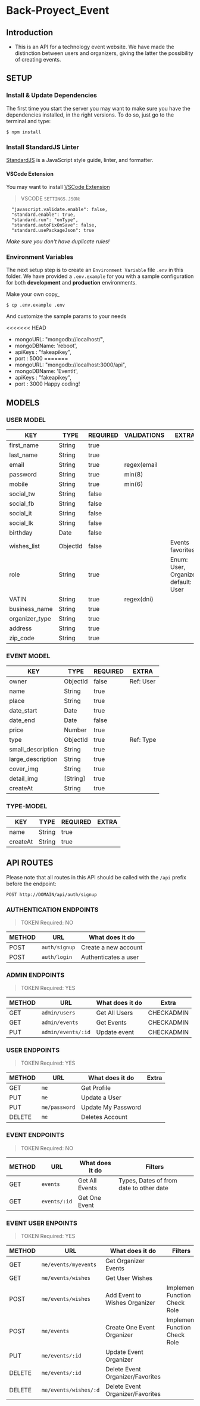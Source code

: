 # Back-Proyect_Event

## Introduction

- This is an API for a technology event website.
We have made the distinction between users and organizers, giving the latter the possibility of creating events.

## SETUP

### Install & Update Dependencies

The first time you start the server you may want to make sure you have the dependencies installed, in the right versions. To do so, just go to the terminal and type:

```
$ npm install
```

### Install StandardJS Linter

[StandardJS](https://standardjs.com/) is a JavaScript style guide, linter, and formatter.

#### VSCode Extension

You may want to install [VSCode Extension](https://marketplace.visualstudio.com/items?itemName=chenxsan.vscode-standardjs)

> VSCODE `SETTINGS.JSON`:

```
  "javascript.validate.enable": false,
  "standard.enable": true,
  "standard.run": "onType",
  "standard.autoFixOnSave": false,
  "standard.usePackageJson": true
```

_Make sure you don't have duplicate rules!_

### Environment Variables

The next setup step is to create an `Environment Variable` file `.env` in this folder. We have provided a `.env.example` for you with a sample configuration for both **development** and **production** environments.

Make your own copy\_

```
$ cp .env.example .env
```

And customize the sample params to your needs

<<<<<<< HEAD
- mongoURL: "mongodb://localhost/",
- mongoDBName: 'reboot',
- apiKeys : "fakeapikey",
- port : 5000
=======
- mongoURL: "mongodb://localhost:3000/api",
- mongoDBName: 'EventIt',
- apiKeys : "fakeapikey",
- port : 3000
Happy coding!

## MODELS

### USER MODEL

| KEY            | TYPE     | REQUIRED | VALIDATIONS  | EXTRA |
| -------------- | -------- | ---------|------------- |-------
| first_name     | String   | true     |              |
| last_name      | String   | true     |              |
| email          | String   | true     | regex(email  |
| password       | String   | true     | min(8)       |
| mobile         | String   | true     | min(6)       |
| social_tw      | String   | false    |              |
| social_fb      | String   | false    |              |
| social_it      | String   | false    |              |
| social_lk      | String   | false    |              |
| birthday       | Date     | false    |              |
| wishes_list    | ObjectId | false    |              | Events favorites
| role           | String   | true     |              | Enum: User, Organizer, default: User
| VATIN          | String   | true     | regex(dni)   |
| business_name  | String   | true     |              |
| organizer_type | String   | true     |              |
| address        | String   | true     |              |
| zip_code       | String   | true     |              |


### EVENT MODEL

| KEY                  | TYPE     | REQUIRED  |  EXTRA
| -------------------- | -------- | --------- |----------
| owner                | ObjectId |  false    | Ref: User
| name                 | String   |  true     |
| place                | String   |  true     |
| date_start           | Date     |  true     |
| date_end             | Date     |  false    |
| price                | Number   |  true     |
| type                 | ObjectId |  true     | Ref: Type
| small_description    | String   |  true     |
| large_description    | String   |  true     |
| cover_img            | String   |  true     |
| detail_img           | [String] |  true     |
| createAt             | String   |  true     |


### TYPE-MODEL

| KEY                  | TYPE     | REQUIRED  |  EXTRA
| -------------------- | -------- | --------- |----------
| name                 | String   |  true     |
| createAt             | String   |  true     |

## API ROUTES

Please note that all routes in this API should be called with the `/api` prefix before the endpoint:

```
POST http://DOMAIN/api/auth/signup
```

### AUTHENTICATION ENDPOINTS
> TOKEN Required: NO

| METHOD | URL           | What does it do      |
| ------ | ------------- | -------------------- |
| POST   | `auth/signup` | Create a new account |
| POST   | `auth/login`  | Authenticates a user |


### ADMIN ENDPOINTS

> TOKEN Required: YES

| METHOD | URL                  | What does it do  | Extra
| ------ | ---------------------| ---------------- | -----
| GET    | `admin/users`        | Get All Users    | CHECKADMIN
| GET    | `admin/events`       | Get Events       | CHECKADMIN
| PUT    | `admin/events/:id`   | Update event     | CHECKADMIN


### USER ENDPOINTS

> TOKEN Required: YES

| METHOD | URL             | What does it do  | Extra
| ------ | --------------- | ---------------- | -----
| GET    | `me      `      | Get Profile      |
| PUT    | `me`            | Update a User    |
| PUT    | `me/password`   | Update My Password  |
| DELETE | `me`            | Deletes Account  |


### EVENT ENDPOINTS

> TOKEN Required: NO

| METHOD | URL          | What does it do | Filters
| ------ | -------------| ----------------|-------------------------|
| GET    | `events`     | Get All Events  | Types, Dates of from date to other date
| GET    | `events/:id` | Get One Event   |

### EVENT USER ENPOINTS

> TOKEN Required: YES

| METHOD | URL                | What does it do                           | Filters                         |
| ------ | -------------------| ------------------------------------------| --------------------------------|
| GET    | `me/events/myevents`| Get Organizer Events                     |                                 |
| GET    | `me/events/wishes` | Get User Wishes                           |                                 |
| POST   | `me/events/wishes` | Add Event to Wishes Organizer             | Implement Function Check Role   |
| POST   | `me/events`        | Create One Event Organizer                | Implement Function Check Role   |
| PUT    | `me/events/:id`    | Update Event Organizer                    |                                 |
| DELETE | `me/events/:id`    | Delete Event  Organizer/Favorites         |                                 |
| DELETE | `me/events/wishes/:d`| Delete Event  Organizer/Favorites       |                                 |
